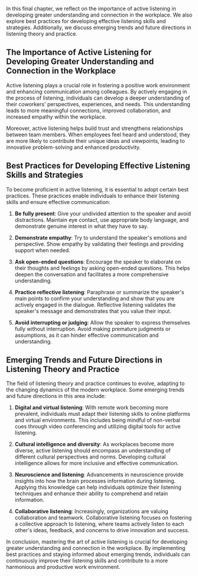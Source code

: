 

In this final chapter, we reflect on the importance of active listening in developing greater understanding and connection in the workplace. We also explore best practices for developing effective listening skills and strategies. Additionally, we discuss emerging trends and future directions in listening theory and practice.

The Importance of Active Listening for Developing Greater Understanding and Connection in the Workplace
-------------------------------------------------------------------------------------------------------

Active listening plays a crucial role in fostering a positive work environment and enhancing communication among colleagues. By actively engaging in the process of listening, individuals can develop a deeper understanding of their coworkers' perspectives, experiences, and needs. This understanding leads to more meaningful connections, improved collaboration, and increased empathy within the workplace.

Moreover, active listening helps build trust and strengthens relationships between team members. When employees feel heard and understood, they are more likely to contribute their unique ideas and viewpoints, leading to innovative problem-solving and enhanced productivity.

Best Practices for Developing Effective Listening Skills and Strategies
-----------------------------------------------------------------------

To become proficient in active listening, it is essential to adopt certain best practices. These practices enable individuals to enhance their listening skills and ensure effective communication:

1. **Be fully present**: Give your undivided attention to the speaker and avoid distractions. Maintain eye contact, use appropriate body language, and demonstrate genuine interest in what they have to say.

2. **Demonstrate empathy**: Try to understand the speaker's emotions and perspective. Show empathy by validating their feelings and providing support when needed.

3. **Ask open-ended questions**: Encourage the speaker to elaborate on their thoughts and feelings by asking open-ended questions. This helps deepen the conversation and facilitates a more comprehensive understanding.

4. **Practice reflective listening**: Paraphrase or summarize the speaker's main points to confirm your understanding and show that you are actively engaged in the dialogue. Reflective listening validates the speaker's message and demonstrates that you value their input.

5. **Avoid interrupting or judging**: Allow the speaker to express themselves fully without interruption. Avoid making premature judgments or assumptions, as it can hinder effective communication and understanding.

Emerging Trends and Future Directions in Listening Theory and Practice
----------------------------------------------------------------------

The field of listening theory and practice continues to evolve, adapting to the changing dynamics of the modern workplace. Some emerging trends and future directions in this area include:

1. **Digital and virtual listening**: With remote work becoming more prevalent, individuals must adapt their listening skills to online platforms and virtual environments. This includes being mindful of non-verbal cues through video conferencing and utilizing digital tools for active listening.

2. **Cultural intelligence and diversity**: As workplaces become more diverse, active listening should encompass an understanding of different cultural perspectives and norms. Developing cultural intelligence allows for more inclusive and effective communication.

3. **Neuroscience and listening**: Advancements in neuroscience provide insights into how the brain processes information during listening. Applying this knowledge can help individuals optimize their listening techniques and enhance their ability to comprehend and retain information.

4. **Collaborative listening**: Increasingly, organizations are valuing collaboration and teamwork. Collaborative listening focuses on fostering a collective approach to listening, where teams actively listen to each other's ideas, feedback, and concerns to drive innovation and success.

In conclusion, mastering the art of active listening is crucial for developing greater understanding and connection in the workplace. By implementing best practices and staying informed about emerging trends, individuals can continuously improve their listening skills and contribute to a more harmonious and productive work environment.